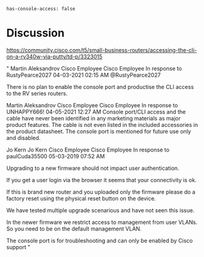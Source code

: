 `has-console-access: false`

# Discussion
https://community.cisco.com/t5/small-business-routers/accessing-the-cli-on-a-rv340w-via-putty/td-p/3323015

"  Martin Aleksandrov Cisco Employee Cisco Employee
In response to RustyPearce2027
‎04-03-2021 02:15 AM
@RustyPearce2027 

 

There is no plan to enable the console port and productise the CLI access to the RV series routers.


Martin Aleksandrov Cisco Employee Cisco Employee
In response to UNHAPPY666!
‎04-05-2021 12:27 AM
Console port/CLI access and the cable have never been identified in any marketing materials as major product features. The cable is not even listed in the included accessories in the product datasheet. The console port is mentioned for future use only and disabled.

Jo Kern
  Jo Kern Cisco Employee Cisco Employee
In response to paulCuda35500
‎05-03-2019 07:52 AM
 

Upgrading to a new firmware should not impact user authentication.

If you get a user login via the browser it seems that your connectivity is ok.

If this is brand new router and you uploaded only the firmware please do a factory reset using the physical reset button on the device.

We have tested multiple upgrade scenarious and have not seen this issue.

In the newer firmware we restrict access to management from user VLANs. So you need to be on the default management VLAN.

The console port is for troubleshooting and can only be enabled by Cisco support
"
